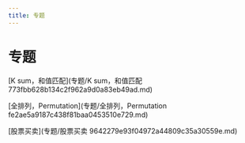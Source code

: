 ```yaml
---
title: 专题
---
```


# 专题

[K sum，和值匹配](专题/K sum，和值匹配 773fbb628b134c2f962a9d0a83eb49ad.md)

[全排列，Permutation](专题/全排列，Permutation fe2ae5a9187c438f81baa0453510e729.md)

[股票买卖](专题/股票买卖 9642279e93f04972a44809c35a30559e.md)